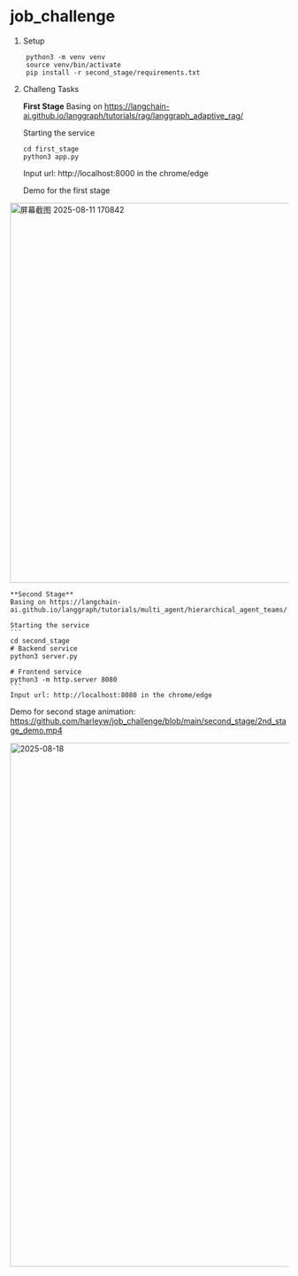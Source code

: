 # job_challenge

1. Setup
```
    python3 -m venv venv
    source venv/bin/activate
    pip install -r second_stage/requirements.txt
```

2. Challeng Tasks

    **First Stage**
    Basing on https://langchain-ai.github.io/langgraph/tutorials/rag/langgraph_adaptive_rag/

    Starting the service
    ```
    cd first_stage
    python3 app.py
    ```
    Input url: http://localhost:8000 in the chrome/edge

   Demo for the first stage
<img width="1479" height="686" alt="屏幕截图 2025-08-11 170842" src="https://github.com/user-attachments/assets/7be5e6ba-e415-4180-a095-4bdeaa1ed0fb" />

    **Second Stage**
    Basing on https://langchain-ai.github.io/langgraph/tutorials/multi_agent/hierarchical_agent_teams/

    Starting the service
    ```
    cd second_stage
    # Backend service
    python3 server.py

    # Frontend service
    python3 -m http.server 8080
    ```
    Input url: http://localhost:8080 in the chrome/edge

   Demo for second stage
   animation: https://github.com/harleyw/job_challenge/blob/main/second_stage/2nd_stage_demo.mp4
   
<img width="1833" height="946" alt="2025-08-18" src="https://github.com/user-attachments/assets/3eef7404-b576-4b50-9002-c20457133309" />
